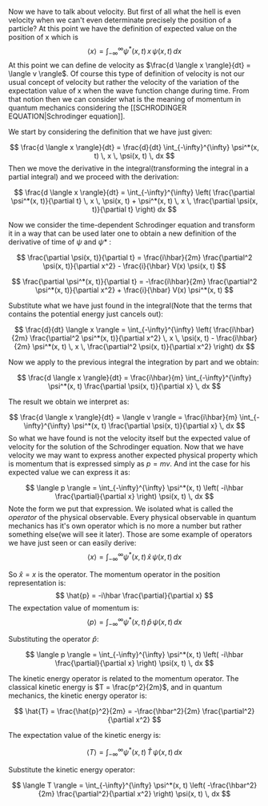 Now we have to talk about velocity. But first of all what the hell is even velocity when we can't even determinate precisely the position of a particle?
At this point we have the definition of expected value on the position of x which is $$\langle x \rangle = \int_{-\infty}^{\infty} \psi^*(x, t) \, x \, \psi(x, t) \, dx
$$
At this point we can define de velocity as $\frac{d \langle x \rangle}{dt} = \langle v \rangle$. Of course this type of definition of velocity is not our usual concept of velocity but rather the velocity of the variation of the expectation value of x when the wave function change during time.
From that notion then we can consider what is the meaning of momentum in quantum mechanics considering the [[SCHRODINGER EQUATION|Schrodinger equation]].

We start by considering the definition that we have just given:

$$
\frac{d \langle x \rangle}{dt} = \frac{d}{dt} \int_{-\infty}^{\infty} \psi^*(x, t) \, x \, \psi(x, t) \, dx
$$
Then we move the derivative in the integral(transforming the integral in a partial integral) and we proceed with the derivation:

$$
\frac{d \langle x \rangle}{dt} = \int_{-\infty}^{\infty} \left( \frac{\partial \psi^*(x, t)}{\partial t} \, x \, \psi(x, t) + \psi^*(x, t) \, x \, \frac{\partial \psi(x, t)}{\partial t} \right) dx
$$

Now we consider the time-dependent Schrodinger equation and transform it in a way that can be used later one to obtain a new definition of the derivative of time of $\psi$ and $\psi*$ :

$$
\frac{\partial \psi(x, t)}{\partial t} = \frac{i\hbar}{2m} \frac{\partial^2 \psi(x, t)}{\partial x^2} - \frac{i}{\hbar} V(x) \psi(x, t)
$$

$$
\frac{\partial \psi^*(x, t)}{\partial t} = -\frac{i\hbar}{2m} \frac{\partial^2 \psi^*(x, t)}{\partial x^2} + \frac{i}{\hbar} V(x) \psi^*(x, t)
$$

Substitute what we have just found in the integral(Note that the terms that contains the potential energy just cancels out):

$$
\frac{d}{dt} \langle x \rangle = \int_{-\infty}^{\infty} \left( \frac{i\hbar}{2m} \frac{\partial^2 \psi^*(x, t)}{\partial x^2} \, x \, \psi(x, t) - \frac{i\hbar}{2m} \psi^*(x, t) \, x \, \frac{\partial^2 \psi(x, t)}{\partial x^2} \right) dx
$$

Now we apply to the previous integral the integration by part and we obtain:

$$
\frac{d \langle x \rangle}{dt} = \frac{i\hbar}{m} \int_{-\infty}^{\infty} \psi^*(x, t) \frac{\partial \psi(x, t)}{\partial x} \, dx
$$

The result we obtain we interpret as:

$$
\frac{d \langle x \rangle}{dt} = \langle v \rangle = \frac{i\hbar}{m} \int_{-\infty}^{\infty} \psi^*(x, t) \frac{\partial \psi(x, t)}{\partial x} \, dx
$$
So what we have found is not the velocity itself but the expected value of velocity for the solution of the Schrodinger equation.
Now that we have velocity we may want to express another expected physical property which is momentum that is expressed simply as $p = mv$. And int the case for his expected value we can express it as:

$$ \langle p \rangle = \int_{-\infty}^{\infty} \psi^*(x, t) \left( -i\hbar \frac{\partial}{\partial x} \right) \psi(x, t) \, dx $$
Note the form we put that expression. We isolated what is called the *operator* of the physical observable. 
Every physical observable in quantum mechanics has it's own operator which is no more a number but rather something else(we will see it later). Those are some example of operators we have just seen or can easily derive: 
$$
\langle x \rangle = \int_{-\infty}^{\infty} \psi^*(x, t) \, \hat{x} \, \psi(x, t) \, dx
$$

So $\hat{x} = x$ is the operator.
The momentum operator in the position representation is:
$$
\hat{p} = -i\hbar \frac{\partial}{\partial x}
$$
The expectation value of momentum is:
$$
\langle p \rangle = \int_{-\infty}^{\infty} \psi^*(x, t) \, \hat{p} \, \psi(x, t) \, dx
$$

Substituting the operator $\hat{p}$:

$$
\langle p \rangle = \int_{-\infty}^{\infty} \psi^*(x, t) \left( -i\hbar \frac{\partial}{\partial x} \right) \psi(x, t) \, dx
$$

The kinetic energy operator is related to the momentum operator. The classical kinetic energy is $T = \frac{p^2}{2m}$, and in quantum mechanics, the kinetic energy operator is:

$$
\hat{T} = \frac{\hat{p}^2}{2m} = -\frac{\hbar^2}{2m} \frac{\partial^2}{\partial x^2}
$$

The expectation value of the kinetic energy is:

$$
\langle T \rangle = \int_{-\infty}^{\infty} \psi^*(x, t) \, \hat{T} \, \psi(x, t) \, dx
$$

Substitute the kinetic energy operator:

$$
\langle T \rangle = \int_{-\infty}^{\infty} \psi^*(x, t) \left( -\frac{\hbar^2}{2m} \frac{\partial^2}{\partial x^2} \right) \psi(x, t) \, dx
$$
